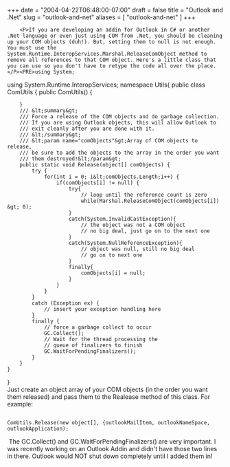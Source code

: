 +++
date = "2004-04-22T06:48:00-07:00"
draft = false
title = "Outlook and .Net"
slug = "outlook-and-net"
aliases = [
	"outlook-and-net"
]
+++

        <P>If you are developing an addin for Outlook in C# or another .Net language or even just using COM from .Net, you should be cleaning up your COM objects (duh!). But, setting them to null is not enough. You must use the System.Runtime.InteropServices.Marshal.ReleaseComObject method to remove all references to that COM object. Here's a little class that you can use so you don't have to retype the code all over the place.</P><PRE>using System;
using System.Runtime.InteropServices;
namespace Utils{
    public class ComUtils {
        public ComUtils() {
   
        }
        /// &lt;summary&gt;
        /// Force a release of the COM objects and do garbage collection.
        /// If you are using Outlook objects, this will allow Outlook to 
        /// exit cleanly after you are done with it.
        /// &lt;/summary&gt;
        /// &lt;param name="comObjects"&gt;Array of COM objects to release, 
        /// be sure to add the objects to the array in the order you want 
        /// them destroyed!&lt;/param&gt;
        public static void Release(object[] comObjects) {
            try {
                for(int i = 0; i&lt;comObjects.Length;i++) {      
                    if(comObjects[i] != null) {
                        try{
                            // loop until the reference count is zero 
                            while(Marshal.ReleaseComObject(comObjects[i]) &gt; 0);       
                        }
                        catch(System.InvalidCastException){
                            // the object was not a COM object
                            // no big deal, just go on to the next one
                        }
                        catch(System.NullReferenceException){
                            // object was null, still no big deal
                            // go on to next one
                        }
                        finally{
                            comObjects[i] = null;
                        }
                    }
                } 
            }
            catch (Exception ex) {
                // insert your exception handling here
            }
            finally {
                // force a garbage collect to occur
                GC.Collect();
                // Wait for the thread processing the 
                // queue of finalizers to finish
                GC.WaitForPendingFinalizers();
            }
        }
    }
}
</PRE><BR>Just create an object array of your COM objects (in the order you want them released) and pass them to the Realease method of this class. For example: 
<P></P><PRE></PRE>
<P><CODE>ComUtils.Release(new object[], {outlookMailItem, outlookNameSpace, outlookApplication);</CODE></P>
<P>&nbsp;The GC.Collect() and GC.WaitForPendingFinalizers() are very important. I was recently working on an Outlook Addin and didn't have those two lines in there. Outlook would NOT shut down completely until I added them in!</P>
      